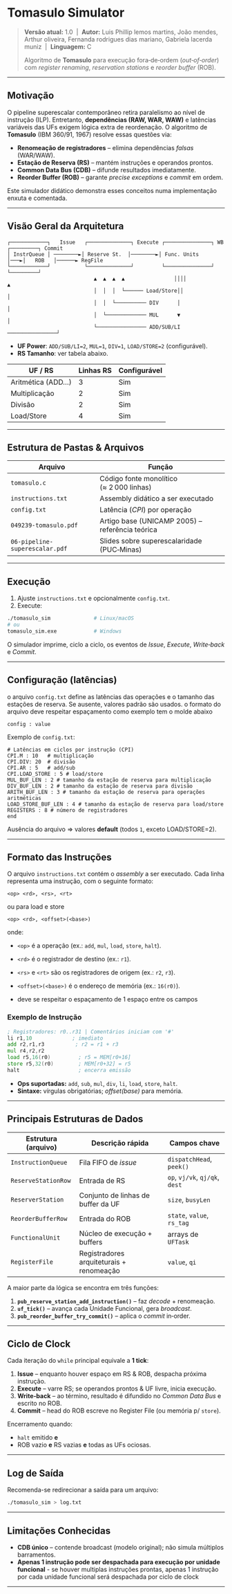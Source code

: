 # Tomasulo Simulator

> **Versão atual:** 1.0  |  **Autor:** Luis Phillip lemos martins, João mendes, Arthur oliveira, Fernanda rodrigues dias mariano, Gabriela lacerda muniz  |  **Linguagem:** C
>
> Algoritmo de **Tomasulo** para execução fora‑de‑ordem (*out‑of‑order*) com *register renaming*, *reservation stations* e *reorder buffer* (ROB).

---

## Motivação

O pipeline superescalar contemporâneo retira paralelismo ao nível de instrução (ILP). Entretanto, **dependências (RAW, WAR, WAW)** e latências variáveis das UFs exigem lógica extra de reordenação. O algoritmo de **Tomasulo** (IBM 360/91, 1967) resolve essas questões via:

* **Renomeação de registradores** – elimina dependências *falsas* (WAR/WAW).
* **Estação de Reserva (RS)** – mantém instruções e operandos prontos.
* **Common Data Bus (CDB)** – difunde resultados imediatamente.
* **Reorder Buffer (ROB)** – garante *precise exceptions* e *commit* em ordem.

Este simulador didático demonstra esses conceitos numa implementação enxuta e comentada.

---

## Visão Geral da Arquitetura

```text
┌────────────┐   Issue   ┌──────────────┐ Execute ┌───────────────┐ WB ┌─────────┐ Commit
│ InstrQueue │ ────────►│ Reserve St.  │────────►│ Func. Units   │───►│   ROB   │──────► RegFile
└────────────┘           └──────────────┘         └───────────────┘    └─────────┘
                            ▲  ▲  ▲  ▲                ││││               ▲       
                            │  │  │  └────── Load/Store││                │       
                            │  │  └────────── DIV      │                 │       
                            │  └───────────── MUL      ▼                 │       
                            └──────────────── ADD/SUB/LI ────────────────┘       
```

* **UF Power**: `ADD/SUB/LI=2`, `MUL=1`, `DIV=1`, `LOAD/STORE=2` (configurável).
* **RS Tamanho**: ver tabela abaixo.

| UF / RS           | Linhas RS | Configurável
| ----------------- | --------- | ----------- |
| Aritmética (ADD…) | 3         | Sim         |
| Multiplicação     | 2         | Sim         |
| Divisão           | 2         | Sim         |
| Load/Store        | 4         | Sim         |


---

## Estrutura de Pastas & Arquivos

| Arquivo                        | Função                                          |
| ------------------------------ | ----------------------------------------------- |
| `tomasulo.c`                   | Código fonte monolítico (≈ 2 000 linhas)        |
| `instructions.txt`             | Assembly didático a ser executado               |
| `config.txt`                   | Latência (*CPI*) por operação                   |
| `049239-tomasulo.pdf`          | Artigo base (UNICAMP 2005) – referência teórica |
| `06-pipeline-superescalar.pdf` | Slides sobre superescalaridade (PUC‑Minas)      |

---

## Execução

1. Ajuste `instructions.txt` e opcionalmente `config.txt`.
2. Execute:

```bash
./tomasulo_sim              # Linux/macOS
# ou
tomasulo_sim.exe            # Windows
```

O simulador imprime, ciclo a ciclo, os eventos de *Issue*, *Execute*, *Write‑back* e *Commit*.

---

## Configuração (latências)

o arquivo `config.txt` define as latências das operações e o tamanho das estações de reserva. Se ausente, valores padrão são usados.
o formato do arquivo deve respeitar espaçamento como exemplo tem o molde abaixo

```text
config : value
```
Exemplo de `config.txt`:


```text
# Latências em ciclos por instrução (CPI)
CPI.M : 10   # multiplicação
CPI.DIV: 20  # divisão
CPI.AR : 5   # add/sub
CPI.LOAD_STORE : 5 # load/store
MUL_BUF_LEN : 2 # tamanho da estação de reserva para multiplicação
DIV_BUF_LEN : 2 # tamanho da estação de reserva para divisão
ARITH_BUF_LEN : 3 # tamanho da estação de reserva para operações aritméticas
LOAD_STORE_BUF_LEN : 4 # tamanho da estação de reserva para load/store
REGISTERS : 8 # número de registradores
end
```

Ausência do arquivo ⇒ valores **default** (todos `1`, exceto LOAD/STORE=2).

---

## Formato das Instruções

O arquivo `instructions.txt` contém o *assembly* a ser executado. Cada linha representa uma instrução, com o seguinte formato:

```text
<op> <rd>, <rs>, <rt>
```
ou para load e store

```text
<op> <rd>, <offset>(<base>)
```
onde:
* `<op>` é a operação (ex.: `add`, `mul`, `load`, `store`, `halt`).
* `<rd>` é o registrador de destino (ex.: `r1`).
* `<rs>` e `<rt>` são os registradores de origem (ex.: `r2`, `r3`).
* `<offset>(<base>)` é o endereço de memória (ex.: `16(r0)`).

* deve se respeitar o espaçamento de 1 espaço entre os campos 

### Exemplo de Instrução


```asm
; Registradores: r0..r31 | Comentários iniciam com '#'
li r1,10             ; imediato
add r2,r1,r3          ; r2 = r1 + r3
mul r4,r2,r2
load r5,16(r0)         ; r5 = MEM[r0+16]
store r5,32(r0)        ; MEM[r0+32] = r5
halt                   ; encerra emissão
```

* **Ops suportadas:** `add`, `sub`, `mul`, `div`, `li`, `load`, `store`, `halt`.
* **Sintaxe:** vírgulas obrigatórias; *offset(base)* para memória.

---

## Principais Estruturas de Dados

| Estrutura (arquivo) | Descrição rápida                         | Campos chave                   |
| ------------------- | ---------------------------------------- | ------------------------------ |
| `InstructionQueue`  | Fila FIFO de *issue*                     | `dispatchHead`, `peek()`       |
| `ReserveStationRow` | Entrada de RS                            | `op`, `vj/vk`, `qj/qk`, `dest` |
| `ReserverStation`   | Conjunto de linhas de buffer da UF       | `size`, `busyLen`              |
| `ReorderBufferRow`  | Entrada do ROB                           | `state`, `value`, `rs_tag`     |
| `FunctionalUnit`    | Núcleo de execução + buffers             | arrays de `UFTask`             |
| `RegisterFile`      | Registradores arquiteturais + renomeação | `value`, `qi`                  |

A maior parte da lógica se encontra em três funções:

1. **`pub_reserve_station_add_instruction()`** – faz *decode* + renomeação.
2. **`uf_tick()`** – avança cada Unidade Funcional, gera *broadcast*.
3. **`pub_reorder_buffer_try_commit()`** – aplica o *commit* in‑order.

---

## Ciclo de Clock

Cada iteração do `while` principal equivale a **1 tick**:

1. **Issue** – enquanto houver espaço em RS & ROB, despacha próxima instrução.
2. **Execute** – varre RS; se operandos prontos & UF livre, inicia execução.
3. **Write‑back** – ao término, resultado é difundido no *Common Data Bus* e escrito no ROB.
4. **Commit** – head do ROB escreve no Register File (ou memória p/ `store`).

Encerramento quando:

* `halt` emitido **e**
* ROB vazio **e** RS vazias **e** todas as UFs ociosas.

---

## Log de Saída

Recomenda-se redirecionar a saída para um arquivo:

```bash
./tomasulo_sim > log.txt
```
---

## Limitações Conhecidas

* **CDB único** – contende broadcast (modelo original); não simula múltiplos barramentos.
* **Apenas 1 instrução pode ser despachada para execução por unidade funcional** - se houver multiplas instruções prontas, apenas 1 instrução por cada unidade funcional será despachada por ciclo de clock

---

